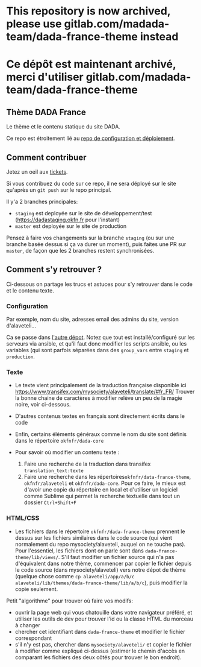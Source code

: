 # This repository is now archived, please use gitlab.com/madada-team/dada-france-theme instead

# Ce dépôt est maintenant archivé, merci d'utiliser gitlab.com/madada-team/dada-france-theme



## Thème DADA France

Le thème et le contenu statique du site DADA.

Ce repo est étroitement lié au [repo de configuration et déploiement](https://github.com/okfnfr/dada-core).

## Comment contribuer

Jetez un oeil aux [tickets](https://github.com/okfnfr/dada-france-theme/issues).

Si vous contribuez du code sur ce repo, il ne sera déployé sur le site qu'après un `git push` sur le repo principal.

Il y'a 2 branches principales:

- `staging` est deployée sur le site de développement/test (https://dadastaging.okfn.fr pour l'instant)
- `master` est deployée sur le site de production

Pensez à faire vos changements sur la branche `staging` (ou sur une branche basée dessus si ça va durer un moment), puis faites une PR sur `master`, de façon que les 2 branches restent synchronisées.


## Comment s'y retrouver ?

Ci-dessous on partage les trucs et astuces pour s'y retrouver dans le code et le contenu texte.

### Configuration

Par exemple, nom du site, adresses email des admins du site, version d'alaveteli...

Ca se passe dans [l'autre dépot](https://github.com/okfnfr/dada-core). Notez que tout est installé/configuré sur les serveurs via ansible, et qu'il faut donc modifier les scripts ansible, ou les variables (qui sont parfois séparées dans des `group_vars` entre `staging` et `production`.

### Texte

- Le texte vient principalement de la traduction française disponible ici https://www.transifex.com/mysociety/alaveteli/translate/#fr_FR/ Trouver la bonne chaine de caractères à modifier relève un peu de la magie noire, voir ci-dessous.

- D'autres  contenus textes en français sont directement écrits dans le code

- Enfin, certains éléments généraux comme le nom du site sont définis dans le répertoire `okfnfr/dada-core`

- Pour savoir où modifier un contenu texte :
  1. Faire une recherche de la traduction dans transifex `translation_text:texte`
  2. Faire une recherche dans les répertoires`okfnfr/data-france-theme`, `okfnfr/alaveteli` et `okfnfr/dada-core`. Pour ce faire, le mieux est d'avoir une copie du répertoire en local et d'utiliser un logiciel comme Sublime qui permet la recherche textuelle dans tout un dossier `Ctrl+Shift+F`

### HTML/CSS

- Les fichiers dans le répertoire `okfnfr/dada-france-theme` prennent le dessus sur les fichiers similaires dans le code source (qui vient normalement du repo mysociety/alaveteli, auquel on ne touche pas). Pour l'essentiel, les fichiers dont on parle sont dans `dada-france-theme/lib/views/`. S'il faut modifier un fichier source qui n'a pas d'équivalent dans notre thème, commencer par copier le fichier depuis le code source (dans mysociety/alaveteli) vers notre dépot de thème (quelque chose comme `cp alaveteli/app/a/b/c alaveteli/lib/themes/dada-france-theme/lib/a/b/c`), puis modifier la copie seulement.

Petit "algorithme" pour trouver où faire vos modifs:
- ouvrir la page web qui vous chatouille dans votre navigateur préféré, et utiliser les outils de dev pour trouver l'id ou la classe HTML du morceau à changer
- chercher cet identifiant dans `dada-france-theme` et modifier le fichier correspondant
- s'il n'y est pas, chercher dans `mysociety/alaveteli/` et copier le fichier à modifier comme expliqué ci-dessus (estimer le chemin d'accès en comparant les fichiers des deux côtés pour trouver le bon endroit).
